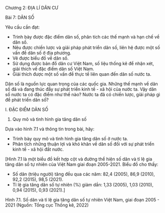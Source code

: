 Chương 2: ĐỊA LÍ DÂN CƯ

Bài 7: DÂN SỐ

Yêu cầu cần đạt:
- Trình bày được đặc điểm dân số, phân tích các thế mạnh và hạn chế về dân số.
- Nêu được chiến lược và giải pháp phát triển dân số, liên hệ được một số vấn đề dân số ở địa phương.
- Vẽ được biểu đồ về dân số.
- Sử dụng được bản đồ dân cư Việt Nam, số liệu thống kê để nhận xét, giải thích về đặc điểm dân số Việt Nam.
- Giải thích được một số vấn đề thực tế liên quan đến dân số nước ta.

Dân số là nguồn lực quan trọng của các quốc gia. Những thế mạnh về dân số đã và đang thúc đẩy sự phát triển kinh tế - xã hội của nước ta. Vậy dân số nước ta có đặc điểm như thế nào? Nước ta đã có chiến lược, giải pháp gì để phát triển dân số?

I. ĐẶC ĐIỂM DÂN SỐ
1. Quy mô và tình hình gia tăng dân số

Dựa vào hình 7.1 và thông tin trong bài, hãy:
- Trình bày quy mô và tình hình gia tăng dân số ở nước ta.
- Phân tích những thuận lợi và khó khăn về dân số đối với sự phát triển kinh tế - xã hội đất nước.

[Hình 7.1 là một biểu đồ kết hợp cột và đường thể hiện số dân và tỉ lệ gia tăng dân số tự nhiên của Việt Nam giai đoạn 2005-2021. Biểu đồ cho thấy:
- Số dân (triệu người) tăng đều qua các năm: 82,4 (2005), 86,9 (2010), 92,2 (2015), 98,5 (2021).
- Tỉ lệ gia tăng dân số tự nhiên (%) giảm dần: 1,33 (2005), 1,03 (2010), 0,94 (2015), 0,93 (2021).]

Hình 7.1. Số dân và tỉ lệ gia tăng dân số tự nhiên Việt Nam, giai đoạn 2005 - 2021
(Nguồn: Tổng cục Thống kê, 2022)